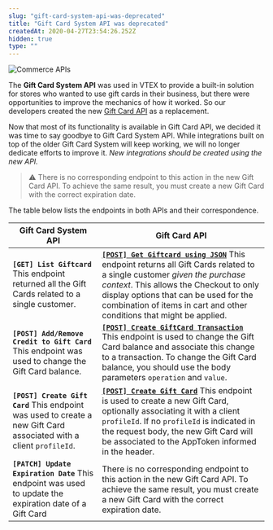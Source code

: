 ```yaml
---
slug: "gift-card-system-api-was-deprecated"
title: "Gift Card System API was deprecated"
createdAt: 2020-04-27T23:54:26.252Z
hidden: true
type: ""
---
```


![Commerce APIs](https://cdn.jsdelivr.net/gh/vtexdocs/dev-portal-content@main/images/gift-card-system-api-was-deprecated-0.png)

The **Gift Card System API** was used in VTEX to provide a built-in solution for stores who wanted to use gift cards in their business, but there were opportunities to improve the mechanics of how it worked. So our developers created the new  [Gift Card API](https://developers.vtex.com/docs/api-reference/giftcard-api#overview) as a replacement.

Now that most of its functionality is available in Gift Card API, we decided it was time to say goodbye to Gift Card System API. While integrations built on top of the older Gift Card System will keep working, we will no longer dedicate efforts to improve it. *New integrations should be created using the new API.*

> ⚠️ There is no corresponding endpoint to this action in the new Gift Card API. To achieve the same result, you must create a new Gift Card with the correct expiration date.

The table below lists the endpoints in both APIs and their correspondence.

| Gift Card System API|Gift Card API|
| -------------------|--------------|
|**`[GET] List Giftcard`** This endpoint returned all the Gift Cards related to a single customer.|**[`[POST] Get Giftcard using JSON`](https://developers.vtex.com/docs/api-reference/giftcard-hub-api/#post-/giftcards/_search)** This endpoint returns all Gift Cards related to a single customer *given the purchase context*. This allows the Checkout to only display options that can be used for the combination of items in cart and other conditions that might be applied.|
|**`[POST] Add/Remove Credit to Gift Card`** This endpoint was used to change the Gift Card balance.|**[`[POST] Create GiftCard Transaction`](https://developers.vtex.com/reference/miscellaneous-3#creategiftcardtransaction-1)** This endpoint is used to change the Gift Card balance and associate this change to a transaction. To change the Gift Card balance, you should use the body parameters `operation` and `value`.|
|**`[POST] Create Gift Card`** This endpoint was used to create a new Gift Card associated with a client `profileId`.|**[`[POST] Create Gift Card`](https://developers.vtex.com/reference/miscellaneous-3#creategiftcard-1)** This endpoint is used to create a new Gift Card, optionally associating it with a client `profileId`. If no `profileId` is indicated in the request body, the new Gift Card will be associated to the AppToken informed in the header.|
|**`[PATCH] Update Expiration Date`** This endpoint was used to update the expiration date of a Gift Card|There is no corresponding endpoint to this action in the new Gift Card API. To achieve the same result, you must create a new Gift Card with the correct expiration date.|

